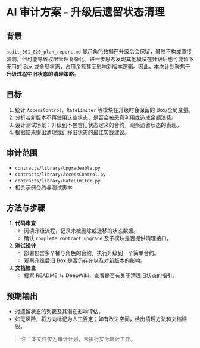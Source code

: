 # AI 审计方案 - 升级后遗留状态清理

## 背景
`audit_001_020_plan_report.md` 显示角色数据在升级后会保留，虽然不构成直接漏洞，但可能导致权限管理复杂化。进一步思考发现其他模块在升级后也可能留下无用的 Box 或全局状态，占用余额甚至影响新版本逻辑。因此，本次计划聚焦于**升级过程中旧状态的清理策略**。

## 目标
1. 统计 `AccessControl`、`RateLimiter` 等模块在升级时会保留的 Box/全局变量。
2. 分析若新版本不再使用这些状态，是否会被恶意利用或造成余额浪费。
3. 设计测试场景：升级到不包含旧状态定义的合约，观察遗留状态的表现。
4. 根据结果提出清理或迁移旧状态的最佳实践建议。

## 审计范围
- `contracts/library/Upgradeable.py`
- `contracts/library/AccessControl.py`
- `contracts/library/RateLimiter.py`
- 相关示例合约与测试脚本

## 方法与步骤
1. **代码审查**
   - 阅读升级流程，记录未被删除或迁移的状态数据。
   - 确认 `complete_contract_upgrade` 及子模块是否提供清理接口。
2. **测试设计**
   - 部署包含多个桶与角色的合约，执行升级到一个简单合约。
   - 观察升级后旧 Box 是否仍存在以及对新版本的影响。
3. **文档检查**
   - 搜索 README 与 DeepWiki，查看是否有关于清理旧状态的指引。

## 预期输出
- 对遗留状态的列表及其潜在影响评估。
- 如无风险，将方向标记为人工否定；如有改进空间，给出清理方法和文档建议。

> 注：本文件仅为审计计划，未执行实际审计工作。

